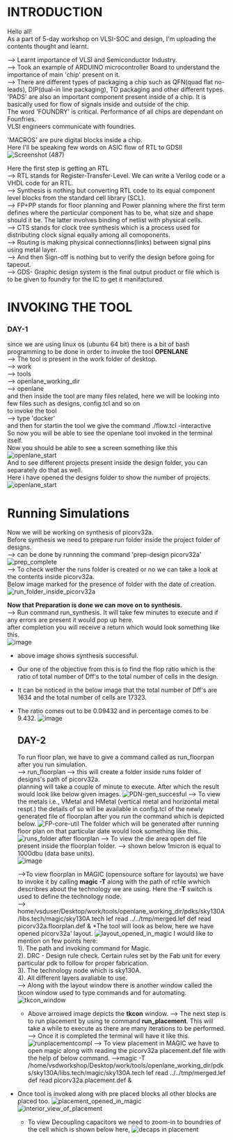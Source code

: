 # **INTRODUCTION**  
Hello all!  
As a part of 5-day workshop on VLSI-SOC and design, I'm uploading the contents thought and learnt.  
  
--> Learnt importance of VLSI and Semiconductor Industry.  
--> Took an example of ARDUINO microcontroller Board to understand the importance of main 'chip' present on it.  
--> There are different types of packaging a chip such as QFN(quad flat no-leads), DIP(dual-in line packaging), TO packaging and other different types.  
'PADS' are also an important component present inside of a chip. It is basically used for flow of signals inside and outside of the chip.  
The word 'FOUNDRY' is critical. Performance of all chips are dependant on Founfries.  
VLSI engineers communicate with foundries.  
    
'MACROS' are pure digital blocks inside a chip.  
Here I'll be speaking few words on ASIC flow of RTL to GDSII  
![Screenshot (487)](https://github.com/himanshuat01/VSD-workshop/assets/114060372/3501fbcc-f9bc-41ae-8d26-25e2c0378168)
  
Here the first step is getting an RTL  
--> RTL stands for Register-Transfer-Level. We can write a Verilog code or a VHDL code for an RTL.  
--> Synthesis is nothing but converting RTL code to its equal component level blocks from the standard cell library (SCL).   
--> FP+PP stands for floor planning and Power planning where the first term defines where the particular component has to be, what size and shape should it be. The latter involves binding of netlist with physical cells.  
--> CTS stands for clock tree synthesis which is a process used for distributing clock signal equally among all comoponents.  
--> Routing is making physical connectionns(links) between signal pins using metal layer.  
--> And then Sign-off is nothing but to verify the design before going for tapeout.  
--> GDS- Graphic design system is the final output product or file which is to be given to foundry for the IC to get it manifactured.  



# **INVOKING THE TOOL**  
### **DAY-1**  

since we are using linux os (ubuntu 64 bit) there is a bit of bash programming to be done in order to invoke the tool **OPENLANE**  
--> The tool is present in the work folder of desktop.  
--> work  
--> tools  
--> openlane_working_dir  
--> openlane  
and then inside the tool are many files related, here we will be looking into few files such as designs, config.tcl and so on  
to invoke the tool  
--> type 'docker'  
and then for startin the tool we give the command ./flow.tcl -interactive  
So now you will be able to see the openlane tool invoked in the terminal itself.  
Now you should be able to see a screen something like this  
![openlane_start](https://github.com/himanshuat01/VSD-workshop/assets/114060372/20713412-5fd2-4418-b744-76ec03921139)  
And to see different projects present inside the design folder, you can separately do that as well.  
Here i have opened the designs folder to show the number of projects.  
![openlane_start](https://github.com/himanshuat01/VSD-workshop/assets/114060372/c4a1fcfc-b0e9-4e50-8139-d36af24f846d)  

  # **Running Simulations**   
  
Now we will be working on synthesis of picorv32a.  
Before synthesis we need to prepare run folder inside the project folder of designs.  
--> can be done by runnning the command 'prep-design picorv32a'  
![prep_complete](https://github.com/himanshuat01/VSD-workshop/assets/114060372/fee4533d-98b4-47fb-9b70-a87769b8c58c)  
--> To check wether the runs folder is created or no we can take a look at the contents inside picorv32a.  
Below image marked for the presence of folder with the date of  creation.  
![run_folder_inside_picorv32a](https://github.com/himanshuat01/VSD-workshop/assets/114060372/0a03e0d1-4346-4722-8fd1-fa07ceba59c3)  

  **Now that Preparation is done we can move on to synthesis.**   
--> Run command run_synthesis. It will take few minutes to execute and if any errors are present it would pop up here.  
after completion you will receive a return which would look something like this.  
![image](https://github.com/himanshuat01/VSD-workshop/assets/114060372/16223132-498f-4544-a748-40a7b9b9b2cc)  
* above image shows synthesis successful.
* Our one of the objective from this is to find the flop ratio which is the ratio of total number of Dff's to the total number of cells in the design.  
* It can be noticed in the below image that the total number of Dff's are 1634 and the total number of cells are 17323.
* The ratio comes out to be 0.09432 and in percentage comes to be 9.432.
  ![image](https://github.com/himanshuat01/VSD-workshop/assets/114060372/bb266198-48d5-437b-b88d-d448b44e4c93)

     ## **DAY-2**
  To run floor plan, we have to give a command called as run_floorpan after you run simulation.   
  --> run_floorplan
  --> this will create a folder inside runs folder of designs's path of picorv32a.   
  planning will take a couple of minute to execute.
  After which the result would look like below given images.
![PDN-gen_succesful](https://github.com/himanshuat01/VSD-workshop/assets/114060372/df7d39c5-8cbc-4196-aca4-6c72408ec8f2)
--> To view the metals i.e., VMetal and HMetal (vertical metal and horizontal metal respt.) the details of so will be available in config.tcl of the newly generated file of floorplan after you run the command which is depicted below.
  ![FP-core-util](https://github.com/himanshuat01/VSD-workshop/assets/114060372/e8e9591a-6b8b-4b1f-a840-7667969df8cd)
  The folder which will be generated after running floor plan on that particular date would look something like this..
 ![runs_folder after floorplan](https://github.com/himanshuat01/VSD-workshop/assets/114060372/3e09085b-86ec-4d27-8b60-f1310aa11660)
--> To view the die area open def file present inside the floorplan folder.
  --> shown below 1micron is equal to 1000dbu (data base units).   
  ![image](https://github.com/himanshuat01/VSD-workshop/assets/114060372/3cd0b319-68e2-4086-8c1a-987c97bc2fc5)

  -->To view floorplan in MAGIC (opensource softare for layouts) we have to invoke it by calling **magic -T** along with the path of rcfile wwhich describres about the technology we are using. Here the **-T** switch is used to define the technology node.   
  --> home/vsduser/Desktop/work/tools/openlane_working_dir/pdks/sky130A/libs.tech/magic/sky130A.tech lef read ../../tmp/merged.lef def read picorv32a.floorplan.def &
  *The tool will look as below, here we have opened picorv32a' layout.
  ![layout_opened_in_magic](https://github.com/himanshuat01/VSD-workshop/assets/114060372/fec5e8ac-327d-46f5-8171-4d26ae0c0bf9)
  I would like to mention on few points here:      
  1). The path and invoking command for Magic.   
  2). DRC - Design rule check. Certain rules set by the Fab unit for every particular pdk to follow for proper fabrication.       
  3). The technology node which is sky130A.    
  4). All different layers avaliable to use.     
--> Along with the layout window there is another window called the tkcon window used to type commands and for automating.    
  ![tkcon_window](https://github.com/himanshuat01/VSD-workshop/assets/114060372/3a48609a-f014-4732-88c3-ab8bc8e7d4cc)
  * Above arrowed image depicts the **tkcon** window.
    --> The next step is to run placement by using te command **run_placement**.
    This will take a while to execute as there are many iterations to be performed.
    --> Once it is completed the terminal will have it like this.
    ![runplacementcompl](https://github.com/himanshuat01/VSD-workshop/assets/114060372/5ba35b90-4b46-4600-877e-0d76bddcf05c)
  --> To view placement in MAGIC we have to open magic along with reading the picorv32a placement.def file with the help of below command.
  -->magic -T /home/vsdworkshop/Desktop/work/tools/openlane_working_dir/pdks/sky130A/libs.tech/magic/sky130A.tech lef read ../../tmp/merged.lef def read picorv32a.placement.def &
* Once tool is invoked along with pre placed blocks all other blocks are placed too.
  ![placement_opened_in_magic](https://github.com/himanshuat01/VSD-workshop/assets/114060372/c85eedbf-df56-429a-8409-71dd6b01d8f1)
  ![interior_view_of_placement](https://github.com/himanshuat01/VSD-workshop/assets/114060372/85248feb-1adc-445a-8df1-b286daffa601)
  * To view Decoupling capacitors we need to zoom-in to boundries of the cell which is shown below here,
  ![decaps in placement](https://github.com/himanshuat01/VSD-workshop/assets/114060372/15fc1ff5-73d4-4e50-83fa-cb63fd701536)







  

 

  
  
  


  




  

  
  




  




















